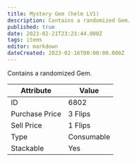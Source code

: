 ```yaml
---
title: Mystery Gem (helm LV1)
description: Contains a randomized Gem.
published: true
date: 2023-02-21T23:23:44.000Z
tags: items
editor: markdown
dateCreated: 2023-02-16T00:00:00.000Z
---
```


Contains a randomized Gem.

|Attribute|Value|
|-|-|
|ID|6802|
|Purchase Price|3 Flips|
|Sell Price|1 Flips|
|Type|Consumable|
|Stackable|Yes|

